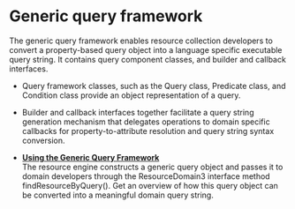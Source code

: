 # Generic query framework

The generic query framework enables resource collection developers to convert a property-based query object into a language specific executable query string. It contains query component classes, and builder and callback interfaces.

-   Query framework classes, such as the Query class, Predicate class, and Condition class provide an object representation of a query.
-   Builder and callback interfaces together facilitate a query string generation mechanism that delegates operations to domain specific callbacks for property-to-attribute resolution and query string syntax conversion.

-   **[Using the Generic Query Framework](pzn_using_generic_query_framework.md)**  
The resource engine constructs a generic query object and passes it to domain developers through the ResourceDomain3 interface method findResourceByQuery\(\). Get an overview of how this query object can be converted into a meaningful domain query string.


